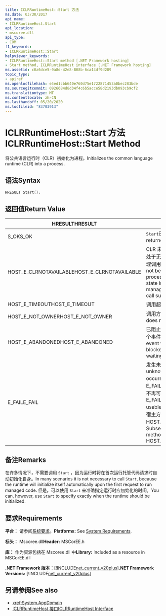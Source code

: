 ```yaml
---
title: ICLRRuntimeHost::Start 方法
ms.date: 03/30/2017
api_name:
- ICLRRuntimeHost.Start
api_location:
- mscoree.dll
api_type:
- COM
f1_keywords:
- ICLRRuntimeHost::Start
helpviewer_keywords:
- ICLRRuntimeHost::Start method [.NET Framework hosting]
- Start method, ICLRRuntimeHost interface [.NET Framework hosting]
ms.assetid: c0a6dce5-0a8d-42e8-808b-6ca14df9d289
topic_type:
- apiref
ms.openlocfilehash: e5ed1cbb640e760d75e1722871453a0bec283bde
ms.sourcegitcommit: 0926684d8d34f4c6b5acce58d2193db093cb9cf2
ms.translationtype: MT
ms.contentlocale: zh-CN
ms.lasthandoff: 05/20/2020
ms.locfileid: "83703913"
---
```

# <a name="iclrruntimehoststart-method"></a><span data-ttu-id="64310-102">ICLRRuntimeHost::Start 方法</span><span class="sxs-lookup"><span data-stu-id="64310-102">ICLRRuntimeHost::Start Method</span></span>
<span data-ttu-id="64310-103">将公共语言运行时（CLR）初始化为进程。</span><span class="sxs-lookup"><span data-stu-id="64310-103">Initializes the common language runtime (CLR) into a process.</span></span>  
  
## <a name="syntax"></a><span data-ttu-id="64310-104">语法</span><span class="sxs-lookup"><span data-stu-id="64310-104">Syntax</span></span>  
  
```cpp  
HRESULT Start();  
```  
  
## <a name="return-value"></a><span data-ttu-id="64310-105">返回值</span><span class="sxs-lookup"><span data-stu-id="64310-105">Return Value</span></span>  
  
|<span data-ttu-id="64310-106">HRESULT</span><span class="sxs-lookup"><span data-stu-id="64310-106">HRESULT</span></span>|<span data-ttu-id="64310-107">说明</span><span class="sxs-lookup"><span data-stu-id="64310-107">Description</span></span>|  
|-------------|-----------------|  
|<span data-ttu-id="64310-108">S_OK</span><span class="sxs-lookup"><span data-stu-id="64310-108">S_OK</span></span>|<span data-ttu-id="64310-109">`Start`已成功返回。</span><span class="sxs-lookup"><span data-stu-id="64310-109">`Start` returned successfully.</span></span>|  
|<span data-ttu-id="64310-110">HOST_E_CLRNOTAVAILABLE</span><span class="sxs-lookup"><span data-stu-id="64310-110">HOST_E_CLRNOTAVAILABLE</span></span>|<span data-ttu-id="64310-111">CLR 未加载到进程中，或 CLR 处于无法运行托管代码或成功处理调用的状态。</span><span class="sxs-lookup"><span data-stu-id="64310-111">The CLR has not been loaded into a process, or the CLR is in a state in which it cannot run managed code or process the call successfully.</span></span>|  
|<span data-ttu-id="64310-112">HOST_E_TIMEOUT</span><span class="sxs-lookup"><span data-stu-id="64310-112">HOST_E_TIMEOUT</span></span>|<span data-ttu-id="64310-113">调用超时。</span><span class="sxs-lookup"><span data-stu-id="64310-113">The call timed out.</span></span>|  
|<span data-ttu-id="64310-114">HOST_E_NOT_OWNER</span><span class="sxs-lookup"><span data-stu-id="64310-114">HOST_E_NOT_OWNER</span></span>|<span data-ttu-id="64310-115">调用方不拥有该锁。</span><span class="sxs-lookup"><span data-stu-id="64310-115">The caller does not own the lock.</span></span>|  
|<span data-ttu-id="64310-116">HOST_E_ABANDONED</span><span class="sxs-lookup"><span data-stu-id="64310-116">HOST_E_ABANDONED</span></span>|<span data-ttu-id="64310-117">已阻止的线程或纤程正在等待某个事件时，该事件被取消。</span><span class="sxs-lookup"><span data-stu-id="64310-117">An event was canceled while a blocked thread or fiber was waiting on it.</span></span>|  
|<span data-ttu-id="64310-118">E_FAIL</span><span class="sxs-lookup"><span data-stu-id="64310-118">E_FAIL</span></span>|<span data-ttu-id="64310-119">发生未知的灾难性故障。</span><span class="sxs-lookup"><span data-stu-id="64310-119">An unknown catastrophic failure occurred.</span></span> <span data-ttu-id="64310-120">如果方法返回 E_FAIL，则 CLR 在该进程内将不再可用。</span><span class="sxs-lookup"><span data-stu-id="64310-120">If a method returns E_FAIL, the CLR is no longer usable within the process.</span></span> <span data-ttu-id="64310-121">对宿主方法的后续调用会返回 HOST_E_CLRNOTAVAILABLE。</span><span class="sxs-lookup"><span data-stu-id="64310-121">Subsequent calls to hosting methods return HOST_E_CLRNOTAVAILABLE.</span></span>|  
  
## <a name="remarks"></a><span data-ttu-id="64310-122">备注</span><span class="sxs-lookup"><span data-stu-id="64310-122">Remarks</span></span>  
 <span data-ttu-id="64310-123">在许多情况下，不需要调用 `Start` ，因为运行时将在首次运行托管代码请求时自动初始化自身。</span><span class="sxs-lookup"><span data-stu-id="64310-123">In many scenarios it is not necessary to call `Start`, because the runtime will initialize itself automatically upon the first request to run managed code.</span></span> <span data-ttu-id="64310-124">但是，可以使用 `Start` 来准确指定运行时应初始化的时间。</span><span class="sxs-lookup"><span data-stu-id="64310-124">You can, however, use `Start` to specify exactly when the runtime should be initialized.</span></span>  
  
## <a name="requirements"></a><span data-ttu-id="64310-125">要求</span><span class="sxs-lookup"><span data-stu-id="64310-125">Requirements</span></span>  
 <span data-ttu-id="64310-126">**平台：** 请参阅[系统要求](../../get-started/system-requirements.md)。</span><span class="sxs-lookup"><span data-stu-id="64310-126">**Platforms:** See [System Requirements](../../get-started/system-requirements.md).</span></span>  
  
 <span data-ttu-id="64310-127">**标头：** Mscoree.dll</span><span class="sxs-lookup"><span data-stu-id="64310-127">**Header:** MSCorEE.h</span></span>  
  
 <span data-ttu-id="64310-128">**库：** 作为资源包括在 Mscoree.dll 中</span><span class="sxs-lookup"><span data-stu-id="64310-128">**Library:** Included as a resource in MSCorEE.dll</span></span>  
  
 <span data-ttu-id="64310-129">**.NET Framework 版本：**[!INCLUDE[net_current_v20plus](../../../../includes/net-current-v20plus-md.md)]</span><span class="sxs-lookup"><span data-stu-id="64310-129">**.NET Framework Versions:** [!INCLUDE[net_current_v20plus](../../../../includes/net-current-v20plus-md.md)]</span></span>  
  
## <a name="see-also"></a><span data-ttu-id="64310-130">另请参阅</span><span class="sxs-lookup"><span data-stu-id="64310-130">See also</span></span>

- <xref:System.AppDomain>
- [<span data-ttu-id="64310-131">ICLRRuntimeHost 接口</span><span class="sxs-lookup"><span data-stu-id="64310-131">ICLRRuntimeHost Interface</span></span>](iclrruntimehost-interface.md)
